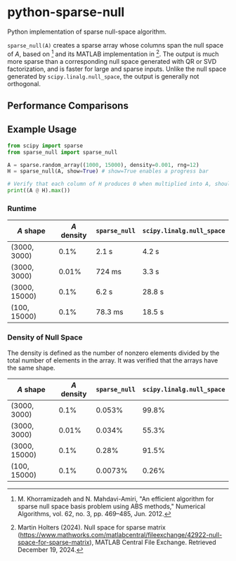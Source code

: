 # python-sparse-null

Python implementation of sparse null-space algorithm.

`sparse_null(A)` creates a sparse array whose columns span the null space of $A$, based on [^1] and its MATLAB implementation in [^2]. The output is much more sparse than a corresponding null space generated with QR or SVD factorization, and is faster for large and sparse inputs. Unlike the null space generated by `scipy.linalg.null_space`, the output is generally not orthogonal.

## Performance Comparisons

## Example Usage

```python
from scipy import sparse
from sparse_null import sparse_null

A = sparse.random_array((1000, 15000), density=0.001, rng=12)
H = sparse_null(A, show=True) # show=True enables a progress bar

# Verify that each column of H produces 0 when multiplied into A, should be 8.9e-16
print((A @ H).max())
```

### Runtime

| $A$ shape     | $A$ density | `sparse_null` | `scipy.linalg.null_space` |
| ------------- | ----------- | ------------- | ------------------------- |
| (3000, 3000)  | 0.1%        | 2.1 s         | 4.2 s                     |
| (3000, 3000)  | 0.01%       | 724 ms        | 3.3 s                     |
| (3000, 15000) | 0.1%        | 6.2 s         | 28.8 s                    |
| (100, 15000)  | 0.1%        | 78.3 ms       | 18.5 s                    |

### Density of Null Space

The density is defined as the number of nonzero elements divided by the total number of
elements in the array. It was verified that the arrays have the same shape.

| $A$ shape     | $A$ density | `sparse_null` | `scipy.linalg.null_space` |
|---------------|-------------|---------------|---------------------------|
| (3000, 3000)  | 0.1%        | 0.053%        | 99.8%                     |
| (3000, 3000)  | 0.01%       | 0.034%        | 55.3%                     |
| (3000, 15000) | 0.1%        | 0.28%         | 91.5%                     |
| (100, 15000)  | 0.1%        | 0.0073%       | 0.26%                     |

[^1]: M. Khorramizadeh and N. Mahdavi-Amiri, "An efficient algorithm for sparse null
space basis problem using ABS methods," Numerical Algorithms, vol. 62, no. 3, pp.
469–485, Jun. 2012.

[^2]: Martin Holters (2024). Null space for sparse matrix
(https://www.mathworks.com/matlabcentral/fileexchange/42922-null-space-for-sparse-matrix),
MATLAB Central File Exchange. Retrieved December 19, 2024.